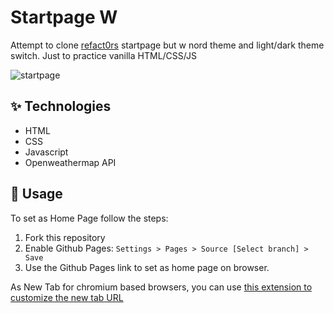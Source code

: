 # Startpage W

Attempt to clone [refact0rs](https://github.com/refact0r/startpage) startpage but w nord theme and light/dark theme switch. Just to practice vanilla HTML/CSS/JS

![startpage](https://user-images.githubusercontent.com/53442803/131268711-91abdaf6-35e1-421d-b115-e005b2f6a7a8.png)

## ✨ Technologies
  - HTML
  - CSS
  - Javascript
  - Openweathermap API

## 🚀 Usage

 To set as Home Page follow the steps:

1. Fork this repository
2. Enable Github Pages:
`Settings > Pages > Source [Select branch] > Save`
3. Use the Github Pages link to set as home page on browser.


As New Tab for chromium based browsers, you can use [this extension to customize the new tab URL](https://chrome.google.com/webstore/detail/custom-new-tab-url/mmjbdbjnoablegbkcklggeknkfcjkjia)
